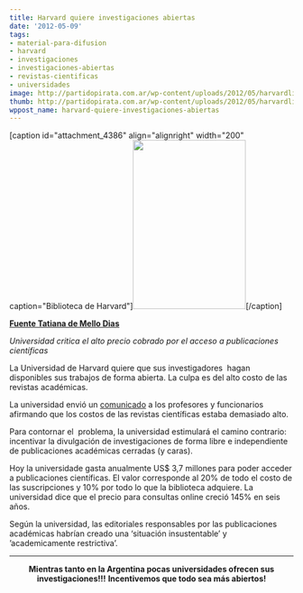 ```yaml
---
title: Harvard quiere investigaciones abiertas
date: '2012-05-09'
tags:
- material-para-difusion
- harvard
- investigaciones
- investigaciones-abiertas
- revistas-cientificas
- universidades
image: http://partidopirata.com.ar/wp-content/uploads/2012/05/harvardlibrary.jpg
thumb: http://partidopirata.com.ar/wp-content/uploads/2012/05/harvardlibrary-150x150.jpg
wppost_name: harvard-quiere-investigaciones-abiertas
---
```


[caption id="attachment_4386" align="alignright" width="200" caption="Biblioteca de Harvard"]<a href="http://partidopirata.com.ar/wp-content/uploads/2012/05/harvardlibrary.jpg"><img class="size-medium wp-image-4386" title="harvardlibrary" src="http://partidopirata.com.ar/wp-content/uploads/2012/05/harvardlibrary-200x300.jpg" alt="" width="200" height="300" /></a>[/caption]

<strong><a href="http://blogs.estadao.com.br/tatiana-dias/harvard-quer-pesquisas-abertas/" target="_blank">Fuente Tatiana de Mello Dias</a></strong>

<em>Universidad critica el alto precio cobrado por el acceso a publicaciones científicas</em>

La Universidad de Harvard quiere que sus investigadores  hagan disponibles sus trabajos de forma abierta. La culpa es del alto costo de las revistas académicas.

La universidad envió un <a href="http://isites.harvard.edu/icb/icb.do?keyword=k77982&amp;tabgroupid=icb.tabgroup143448">comunicado</a> a los profesores y funcionarios afirmando que los costos de las revistas científicas estaba demasiado alto.

Para contornar el  problema, la universidad estimulará el camino contrario: incentivar la divulgación de investigaciones de forma libre e independiente de publicaciones académicas cerradas (y caras).

Hoy la universidade gasta anualmente US$ 3,7 millones para poder acceder a publicaciones científicas. El valor corresponde al 20% de todo el costo de las suscripciones y 10% por todo lo que la biblioteca adquiere. La universidad dice que el precio para consultas online creció 145% en seis años.

Según la universidad, las editoriales responsables por las publicaciones académicas habrían creado una ‘situación insustentable’ y  ’academicamente restrictiva’.

<hr />
<p style="text-align: center;"><strong>Mientras tanto en la Argentina pocas universidades ofrecen sus investigaciones!!!</strong>
<strong> Incentivemos que todo sea más abiertos!</strong></p>
